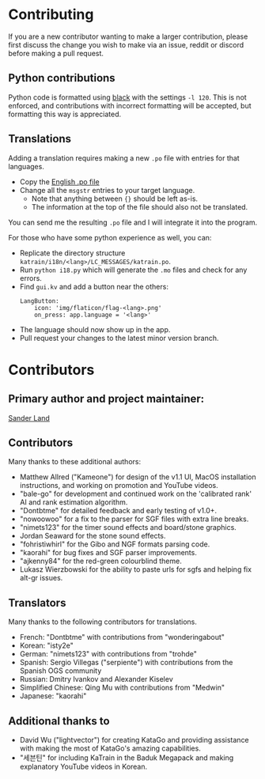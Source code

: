 # Contributing 

If you are a new contributor wanting to make a larger contribution,
 please first discuss the change you wish to make via
 an issue, reddit or discord before making a pull request.

## Python contributions

Python code is formatted using [black](https://github.com/psf/black) with the settings `-l 120`.
This is not enforced, and contributions with incorrect formatting will be accepted, but formatting this way is appreciated.

## Translations

Adding a translation requires making a new `.po` file with entries for that languages.

* Copy the [English .po file](https://github.com/sanderland/katrain/blob/master/katrain/i18n/locales/en/LC_MESSAGES/katrain.po)
* Change all the `msgstr` entries to your target language.
    * Note that anything between `{}` should be left as-is.
    * The information at the top of the file should also not be translated.

You can send me the resulting `.po` file and I will integrate it into the program.
 
For those who have some python experience as well, you can:

* Replicate the directory structure `katrain/i18n/<lang>/LC_MESSAGES/katrain.po`.
* Run `python i18.py` which will generate the `.mo` files and check for any errors.
* Find `gui.kv` and add a button near the others: 
    ```
    LangButton:
        icon: 'img/flaticon/flag-<lang>.png'
        on_press: app.language = '<lang>'
    ```
* The language should now show up in the app.
* Pull request your changes to the latest minor version branch.

# Contributors 

## Primary author and project maintainer:

[Sander Land](https://github.com/sanderland/)

## Contributors

Many thanks to these additional authors:

* Matthew Allred ("Kameone") for design of the v1.1 UI, MacOS installation instructions, and working on promotion and YouTube videos.
* "bale-go" for development and continued work on the 'calibrated rank' AI and rank estimation algorithm.
* "Dontbtme" for detailed feedback and early testing of v1.0+.
* "nowoowoo" for a fix to the parser for SGF files with extra line breaks.
* "nimets123" for the timer sound effects and board/stone graphics.
* Jordan Seaward for the stone sound effects.
* "fohristiwhirl" for the Gibo and NGF formats parsing code.
* "kaorahi" for bug fixes and SGF parser improvements.
* "ajkenny84" for the red-green colourblind theme.
* Lukasz Wierzbowski for the ability to paste urls for sgfs and helping fix alt-gr issues.

## Translators

Many thanks to the following contributors for translations.

* French: "Dontbtme" with contributions from "wonderingabout"
* Korean: "isty2e"
* German: "nimets123" with contributions from "trohde"
* Spanish: Sergio Villegas ("serpiente") with contributions from the Spanish OGS community
* Russian: Dmitry Ivankov and Alexander Kiselev
* Simplified Chinese: Qing Mu with contributions from "Medwin"
* Japanese: "kaorahi"

## Additional thanks to

* David Wu ("lightvector") for creating KataGo and providing assistance with making the most of KataGo's amazing capabilities.
* "세븐틴" for including KaTrain in the Baduk Megapack and making explanatory YouTube videos in Korean.

